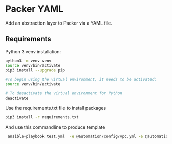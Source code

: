 # Packer YAML

Add an abstraction layer to Packer via a YAML file.

## Requirements
Python 3 venv installation:

``` bash
python3 -m venv venv
source venv/bin/activate
pip3 install --upgrade pip
```


``` bash
#To begin using the virtual environment, it needs to be activated:
source venv/bin/activate
```

``` bash
# To desactivate the virtual environment for Python
deactivate
```

Use the requirements.txt file to install packages
``` bash
pip3 install -r requirements.txt
```

And use this commandline to produce template
``` bash
 ansible-playbook test.yml  -e @automation/config/vpc.yml -e @automation/config/aws.yml -i localhost
```